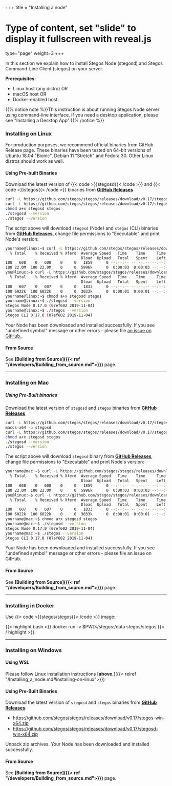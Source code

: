 +++
title = "Installing a node"
# Type of content, set "slide" to display it fullscreen with reveal.js
type="page"
weight=3
+++

In this section we explain how to install Stegos Node (stegosd) and Stegos Command-Line Client (stegos) on your server.

**Prerequisites:**

* Linux host (any distro) OR
* macOS host OR
* Docker-enabled host.

{{% notice note %}}This instruction is about running Stegos Node server using command-line interface. If you need a desktop application, please see "Installing a Desktop App".{{% /notice %}}

### Installing on Linux

For production purposes, we recommend official binaries from GitHub Release page. These binaries have been tested on 64-bit versions of Ubuntu 18.04 "Bionic", Debian 11 "Stretch" and Fedora 30. Other Linux distros should work as well.

#### Using Pre-built Binaries

Download the latest version of {{< code >}}stegosd{{< /code >}} and {{< code >}}stegos{{< /code >}} binaries from [**GitHub Releases**](https://github.com/stegos/stegos/releases)
```bash
curl -L https://github.com/stegos/stegos/releases/download/v0.17/stegosd-linux-x64 -o stegosd
curl -L https://github.com/stegos/stegos/releases/download/v0.17/stegos-linux-x64 -o stegos
chmod a+x stegosd stegos
./stegosd --version
./stegos --version
```

The script above will download `stegosd` (Node) and `stegos` (CLI) binaries from [**GitHub Releases**](https://github.com/stegos/stegos/releases), change file permissions to "Executable" and print Node's version:

```bash
yourname@linux:~$ curl -L https://github.com/stegos/stegos/releases/download/v0.17/stegosd-linux-x64 -o stegosd
  % Total    % Received % Xferd  Average Speed   Time    Time     Time  Current
                                 Dload  Upload   Total   Spent    Left  Speed
100   608    0   608    0     0   1859      0 --:--:-- --:--:-- --:--:--  1859
100 22.0M  100 22.0M    0     0  5996k      0  0:00:03  0:00:03 --:--:-- 7197k
you@linux:~$ curl -L https://github.com/stegos/stegos/releases/download/v0.17/stegos-linux-x64 -o stegos
  % Total    % Received % Xferd  Average Speed   Time    Time     Time  Current
                                 Dload  Upload   Total   Spent    Left  Speed
100   607    0   607    0     0   1833      0 --:--:-- --:--:-- --:--:--  1833
100 6022k  100 6022k    0     0  3033k      0  0:00:01  0:00:01 --:--:-- 5435k
yourname@linux:~$ chmod a+x stegosd stegos
yourname@linux:~$ ./stegosd --version
Stegos Node 0.17.0 (07ef602 2019-11-04)
yourname@linux:~$ ./stegos --version
Stegos CLI 0.17.0 (07ef602 2019-11-04)
```

Your Node has been downloaded and installed successfully.
If you see "undefined symbol" message or other errors - please file [an issue on GitHub.](https://github.com/stegos/stegos/issues). 

#### From Source

See **[Building from Source]({{< ref "/developers/Building_from_source.md">}})** page.
___

### Installing on Mac


##### Using Pre-Built binaries

Download the latest version of `stegosd` and `stegos` binaries from [**GitHub Releases**](https://github.com/stegos/stegos/releases)

```bash
curl -L https://github.com/stegos/stegos/releases/download/v0.17/stegosd-
macos-x64 -o stegosd
curl -L https://github.com/stegos/stegos/releases/download/v0.17/stegos-macos-x64 -o stegos
chmod a+x stegosd stegos
./stegosd --version
./stegos --version
```

The script above will download `stegosd` binary from [**GitHub Releases**](https://github.com/stegos/stegos/releases), change file permissions to "Executable" and print Node's version:

```bash
yourname@mac:~$ curl -L https://github.com/stegos/stegos/releases/download/v0.17/stegosd-macos-x64 -o stegosd
  % Total    % Received % Xferd  Average Speed   Time    Time     Time  Current
                                 Dload  Upload   Total   Spent    Left  Speed
100   608    0   608    0     0   1859      0 --:--:-- --:--:-- --:--:--  1859
100 22.0M  100 22.0M    0     0  5996k      0  0:00:03  0:00:03 --:--:-- 7197k
you@linux:~$ curl -L https://github.com/stegos/stegos/releases/download/v0.17/stegos-macos-x64 -o stegos
  % Total    % Received % Xferd  Average Speed   Time    Time     Time  Current
                                 Dload  Upload   Total   Spent    Left  Speed
100   607    0   607    0     0   1833      0 --:--:-- --:--:-- --:--:--  1833
100 6022k  100 6022k    0     0  3033k      0  0:00:01  0:00:01 --:--:-- 5435k
yourname@mac:~$ chmod a+x stegosd stegos
yourname@mac:~$ ./stegosd --version
Stegos Node 0.17.0 (07ef602 2019-11-04)
yourname@mac:~$ ./stegos --version
Stegos CLI 0.17.0 (07ef602 2019-11-04)
```

Your Node has been downloaded and installed successfully.
If you see "undefined symbol" message or other errors - please file an issue on GitHub.

#### From Source

See **[Building from Source]({{< ref "/developers/Building_from_source.md">}})** page.
___

### Installing in Docker

Use {{< code >}}stegos/stegos{{< /code >}} image:

{{< highlight bash >}}
docker run -v $PWD:/stegos:/data stegos/stegos
{{< / highlight >}}
___

### Installing on Windows

#### Using WSL

Please follow Linux installation instructions [**above.**]({{< relref "/Installing_a_node.md#installing-on-linux">}})

#### Using Pre-Built Binaries

Download the latest version of `stegosd` and `stegos` binaries from [**GitHub Releases**](https://github.com/stegos/stegos/releases):

- https://github.com/stegos/stegos/releases/download/v0.17/stegos-win-x64.zip
- https://github.com/stegos/stegos/releases/download/v0.17/stegosd-win-x64.zip

Unpack zip archives. Your Node has been downloaded and installed successfully.

#### From Source

See **[Building from Source]({{< ref "/developers/Building_from_source.md">}})** page.
